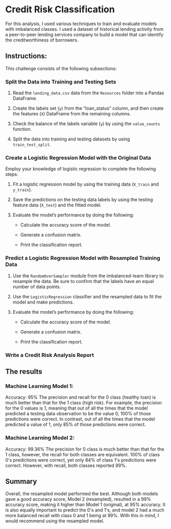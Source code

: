 # Credit Risk Classification

For this analysis, I used various techniques to train and evaluate models with imbalanced classes. I used a dataset of historical lending activity from a peer-to-peer lending services company to build a model that can identify the creditworthiness of borrowers.

## Instructions:

This challenge consists of the following subsections:

### Split the Data into Training and Testing Sets

1. Read the `lending_data.csv` data from the `Resources` folder into a Pandas DataFrame.

2. Create the labels set (`y`)  from the “loan_status” column, and then create the features (`X`) DataFrame from the remaining columns.

3. Check the balance of the labels variable (`y`) by using the `value_counts` function.

4. Split the data into training and testing datasets by using `train_test_split`.


### Create a Logistic Regression Model with the Original Data

Employ your knowledge of logistic regression to complete the following steps:

1. Fit a logistic regression model by using the training data (`X_train` and `y_train`).

2. Save the predictions on the testing data labels by using the testing feature data (`X_test`) and the fitted model.

3. Evaluate the model’s performance by doing the following:

    * Calculate the accuracy score of the model.

    * Generate a confusion matrix.

    * Print the classification report.

### Predict a Logistic Regression Model with Resampled Training Data


1. Use the `RandomOverSampler` module from the imbalanced-learn library to resample the data. Be sure to confirm that the labels have an equal number of data points. 

2. Use the `LogisticRegression` classifier and the resampled data to fit the model and make predictions.

3. Evaluate the model’s performance by doing the following:

    * Calculate the accuracy score of the model.

    * Generate a confusion matrix.

    * Print the classification report.
    

### Write a Credit Risk Analysis Report

## The results
### Machine Learning Model 1:
Accuracy: 95%
The precision and recall for the 0 class (healthy loan) is much better than that for the 1 class (high risk). For example, the precision for the 0 values is 1, meaning that out of all the times that the model predicted a testing data observation to be the value 0, 100% of those predictions were correct. In contrast, out of all the times that the model predicted a value of 1, only 85% of those predictions were correct.

### Machine Learning Model 2:
Accuracy: 99.36%
The precision for 0 class is much better than that for the 1 class, however, the recall for both classes are equivalent. 100% of class 0's predictions were correct, yet only 84% of class 1's predictions were correct. However, with recall, both classes reported 99%.

## Summary

Overall, the resampled model performed the best. Although both models gave a good accuracy score, Model 2 (resampled), resulted in a 99% accuracy score, making it higher than Model 1 (original), at 95% accuracy. It is also equally important to predict the 0's and 1's, and model 2 had a much more balanced recall with class 0 and 1 being at 99%. With this in mind, I would recommend using the resampled model.